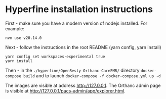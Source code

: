 # Hyperfine installation instructions

First - make sure you have a modern version of nodejs installed.
For example:

```nvm use v20.14.0```

Next -  follow the instructions in the root README (yarn config, yarn install)

```
yarn config set workspaces-experimental true
yarn install
```

Then - in the `./hyperfine/OpenResty-Orthanc-CarePMR/` directory
```docker-compose build```
and to launch
```docker-compose -f docker-compose.yml up -d```

The images are visible at address http://127.0.0.1. The Orthanc admin page is visible at http://127.0.0.1/pacs-admin/app/explorer.html.
